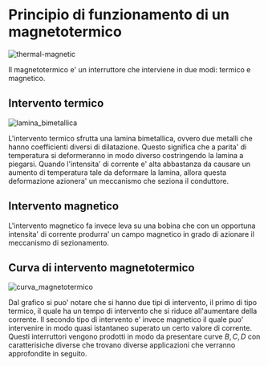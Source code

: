 
# Principio di funzionamento di un magnetotermico  

![thermal-magnetic](https://user-images.githubusercontent.com/7195133/219852784-b9757b38-25a6-4577-9691-f1b8c96b6328.gif)

Il magnetotermico e' un interruttore che interviene in due modi: termico e magnetico.  

## Intervento termico  

![lamina_bimetallica](https://user-images.githubusercontent.com/7195133/219852738-a512aed8-54fe-4cd4-9b57-91ca8af3d889.jpg)  

L'intervento termico sfrutta una lamina bimetallica, ovvero due metalli che hanno coefficienti diversi di dilatazione. Questo significa che a parita' di temperatura si deformeranno in modo diverso costringendo la lamina a piegarsi. Quando l'intensita' di corrente e' alta abbastanza da causare un aumento di temperatura tale da deformare la lamina, allora questa deformazione azionera' un meccanismo che seziona il conduttore.  

## Intervento magnetico  

L'intervento magnetico fa invece leva su una bobina che con un opportuna intensita' di corrente produrra' un campo magnetico in grado di azionare il meccanismo di sezionamento.  

## Curva di intervento magnetotermico  

![curva_magnetotermico](https://user-images.githubusercontent.com/7195133/219207974-d56fa4e1-9ded-42ea-b231-8db3261d8a7b.jpg)  

Dal grafico si puo' notare che si hanno due tipi di intervento, il primo di tipo termico, il quale ha un tempo di intervento che si riduce all'aumentare della corrente. Il secondo tipo di intervento e' invece magnetico il quale puo' intervenire in modo quasi istantaneo superato un certo valore di corrente. Questi interruttori vengono prodotti in modo da presentare curve $B, C, D$ con caratterisiche diverse che trovano diverse applicazioni che verranno approfondite in seguito.  